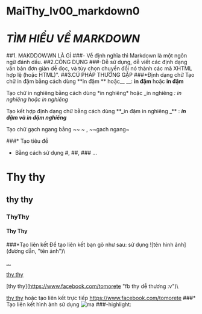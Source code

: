 # MaiThy_lv00_markdown0
# *TÌM HIỂU VỀ MARKDOWN*
##1. MAKDDOWWN LÀ GÌ
###- Về định nghĩa thì Markdown là một ngôn ngữ đánh dấu.
##2.CÔNG DỤNG
###-Dễ sử dụng, dễ viết các định dạng văn bản đơn giản dễ đọc, và tùy chọn chuyển đổi nó thành các mã XHTML hợp lệ (hoặc HTML)".
##3.CÚ PHÁP THƯỜNG GẶP
###*Định dạng chữ
Tạo chữ in đậm bằng cách dùng \*\*in đậm ** hoặc__ __:  **in đậm** hoặc __in đậm__

Tạo chữ in nghiêng bằng cách dùng \*in nghiêng* hoặc \_in nghiêng _:  *in nghiêng* hoặc in nghiêng_

Tạo kết hợp định dạng chữ bằng cách dùng \*\*\_in đậm in nghiêng \_\*\*   :  **_in đậm và in đậm nghiêng_**

Tạo chữ gạch ngang bằng ~~ ~ , ~~gach ngang~

###* Tạo tiêu đề 
- Bằng cách sử dụng #, ##, ### ...

# Thy thy
## thy thy
### ThyThy
#### Thy Thy
###*Tạo liên kết
Để tạo liên kết bạn gõ như sau: sử dụng \![tên hình ảnh](đường dẫn, "tên ảnh")\

[...](link)

[thy thy](http://www.facebook.com/tomorete)

\[thy thy](https://www.facebook.com/tomorete "fb thy dễ thương :v")\

[thy thy](https://www.facebook.com/tomorete "fb thy dễ thương :v")
hoặc tạo liên kết trực tiếp
https://www.facebook.com/tomorete 
###* Tạo liên kết hình ảnh
sử dụng
![ma](https://gianganh.net/wp-content/uploads/2016/02/con-quy.jpg)
###-highlight:





